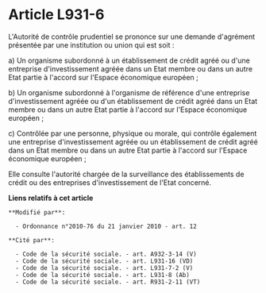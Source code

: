 # Article L931-6

L'Autorité de contrôle prudentiel  se prononce sur une demande d'agrément présentée par une institution ou union qui est
soit : 

a) Un organisme subordonné à un établissement de crédit agréé ou d'une entreprise d'investissement agréée dans un Etat membre
ou dans un autre Etat partie à l'accord sur l'Espace économique européen ; 

b) Un organisme subordonné à l'organisme de référence d'une entreprise d'investissement agréée ou d'un établissement de
crédit agréé dans un Etat membre ou dans un autre Etat partie à l'accord sur l'Espace économique européen ; 

c) Contrôlée par une personne, physique ou morale, qui contrôle également une entreprise d'investissement agréée ou un
établissement de crédit agréé dans un Etat membre ou dans un autre Etat partie à l'accord sur l'Espace économique européen ; 

Elle consulte l'autorité chargée de la surveillance des établissements de crédit ou des entreprises d'investissement de
l'Etat concerné.

**Liens relatifs à cet article**

	**Modifié par**:

	  - Ordonnance n°2010-76 du 21 janvier 2010 - art. 12

	**Cité par**:

	  - Code de la sécurité sociale. - art. A932-3-14 (V)
	  - Code de la sécurité sociale. - art. L931-16 (VD)
	  - Code de la sécurité sociale. - art. L931-7-2 (V)
	  - Code de la sécurité sociale. - art. L931-8 (Ab)
	  - Code de la sécurité sociale. - art. R931-2-11 (VT)
